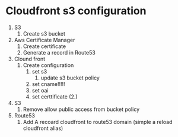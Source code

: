 # Cloudfront s3 configuration

1. S3
   1. Create s3 bucket
2. Aws Certificate Manager
   1. Create certificate
   2. Generate a record in Route53
3. Clound front
   1. Create configuration
      1. set s3
         1. update s3 bucket policy
      2. set cname!!!!!
      3. set oai
      4. set certtificate (2.)
4. S3
   1. Remove allow public access from bucket policy
5. Route53
   1. Add A recoard cloudfront to route53 domain (simple a reload cloudfront alias)